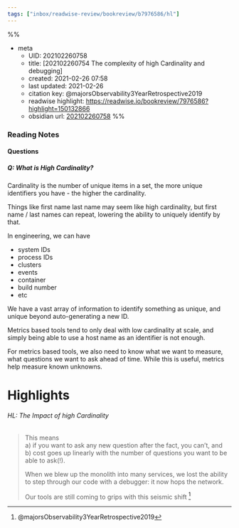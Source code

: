 ```yaml
---
tags: ["inbox/readwise-review/bookreview/b7976586/hl"]
---
```

%%
- meta
	- UID: 202102260758
	- title: [202102260754 The complexity of high Cardinality and debugging]
	- created: 2021-02-26 07:58
	- last updated: 2021-02-26
	- citation key:  @majorsObservability3YearRetrospective2019
	- readwise highlight: https://readwise.io/bookreview/7976586?highlight=150132866
	- obsidian url: [202102260758](obsidian://open?vault=readwise-review-inbox&file=inbox%2Fzets%2F202102260754%20RW-R%20%20The%20complexity%20of%20high%20Cardinality%20and%20debugging)
%%

### Reading Notes 

#### Questions 

##### Q: What is High Cardinality?

Cardinality is the number of unique items in a set, the more unique identifiers you have - the higher the cardinality.

Things like first name last name may seem like high cardinality, but first name / last names can repeat, lowering the ability to uniquely identify by that.

In engineering, we can have

- system IDs
- process IDs
- clusters
- events
- container
- build number
- etc

We have a vast array of information to identify something as unique, and unique beyond auto-generating a new ID.

Metrics based tools tend to only deal with low cardinality at scale, and simply being able to use a host name as an identifier is not enough.

For metrics based tools, we also need to know what we want to measure, what questions we want to ask ahead of time. While this is useful, metrics help measure known unknowns.

# Highlights 

###### HL: The Impact of high Cardinality

> This means  
> a) if you want to ask any new question after the fact, you can’t, and  
> b) cost goes up linearly with the number of questions you want to be able to ask(!).  
> 
> When we blew up the monolith into many services, we lost the ability to step through our code with a debugger: it now hops the network.   
> 
> Our tools are still coming to grips with this seismic shift [^1]



[^1]: @majorsObservability3YearRetrospective2019